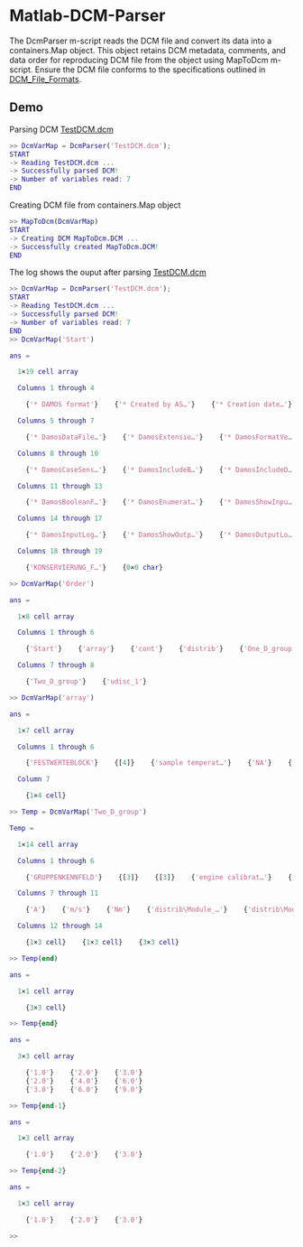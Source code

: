 # Matlab-DCM-Parser
The DcmParser m-script reads the DCM file and convert its data into a containers.Map object. This object retains DCM metadata, comments, and data order for reproducing DCM file from the object using MapToDcm m-script. Ensure the DCM file conforms to the specifications outlined in [DCM_File_Formats](https://www.etas.com/download-center-files/products_ASCET_Software_Products/TechNote_DCM_File_Formats.pdf "DCM File Formats").

## Demo
Parsing DCM [TestDCM.dcm](/DcmParser/TestDCM.dcm)

```matlab
>> DcmVarMap = DcmParser('TestDCM.dcm');
START
-> Reading TestDCM.dcm ...
-> Successfully parsed DCM!
-> Number of variables read: 7
END 
```

Creating DCM file from containers.Map object

```matlab
>> MapToDcm(DcmVarMap)
START
-> Creating DCM MapToDcm.DCM ...
-> Successfully created MapToDcm.DCM!
END 
```
The log shows the ouput after parsing [TestDCM.dcm](/DcmParser/TestDCM.dcm)

```matlab
>> DcmVarMap = DcmParser('TestDCM.dcm');
START
-> Reading TestDCM.dcm ...
-> Successfully parsed DCM!
-> Number of variables read: 7
END 
>> DcmVarMap('Start')

ans =

  1×19 cell array

  Columns 1 through 4

    {'* DAMOS format'}    {'* Created by AS…'}    {'* Creation date…'}    {'*'}

  Columns 5 through 7

    {'* DamosDataFile…'}    {'* DamosExtensio…'}    {'* DamosFormatVe…'}

  Columns 8 through 10

    {'* DamosCaseSens…'}    {'* DamosIncludeB…'}    {'* DamosIncludeD…'}

  Columns 11 through 13

    {'* DamosBooleanF…'}    {'* DamosEnumerat…'}    {'* DamosShowInpu…'}

  Columns 14 through 17

    {'* DamosInputLog…'}    {'* DamosShowOutp…'}    {'* DamosOutputLo…'}    {0×0 char}

  Columns 18 through 19

    {'KONSERVIERUNG_F…'}    {0×0 char}

>> DcmVarMap('Order')

ans =

  1×8 cell array

  Columns 1 through 6

    {'Start'}    {'array'}    {'cont'}    {'distrib'}    {'One_D_group'}    {'sdisc'}

  Columns 7 through 8

    {'Two_D_group'}    {'udisc_1'}

>> DcmVarMap('array')

ans =

  1×7 cell array

  Columns 1 through 6

    {'FESTWERTEBLOCK'}    {[4]}    {'sample temperat…'}    {'NA'}    {'NA'}    {'Â° C'}

  Column 7

    {1×4 cell}

>> Temp = DcmVarMap('Two_D_group')

Temp =

  1×14 cell array

  Columns 1 through 6

    {'GRUPPENKENNFELD'}    {[3]}    {[3]}    {'engine calibrat…'}    {'NA'}    {'NA'}

  Columns 7 through 11

    {'A'}    {'m/s'}    {'Nm'}    {'distrib\Module_…'}    {'distrib\Module_…'}

  Columns 12 through 14

    {1×3 cell}    {1×3 cell}    {3×3 cell}

>> Temp(end)

ans =

  1×1 cell array

    {3×3 cell}

>> Temp{end}

ans =

  3×3 cell array

    {'1.0'}    {'2.0'}    {'3.0'}
    {'2.0'}    {'4.0'}    {'6.0'}
    {'3.0'}    {'6.0'}    {'9.0'}

>> Temp{end-1}

ans =

  1×3 cell array

    {'1.0'}    {'2.0'}    {'3.0'}

>> Temp{end-2}

ans =

  1×3 cell array

    {'1.0'}    {'2.0'}    {'3.0'}

>> 
```